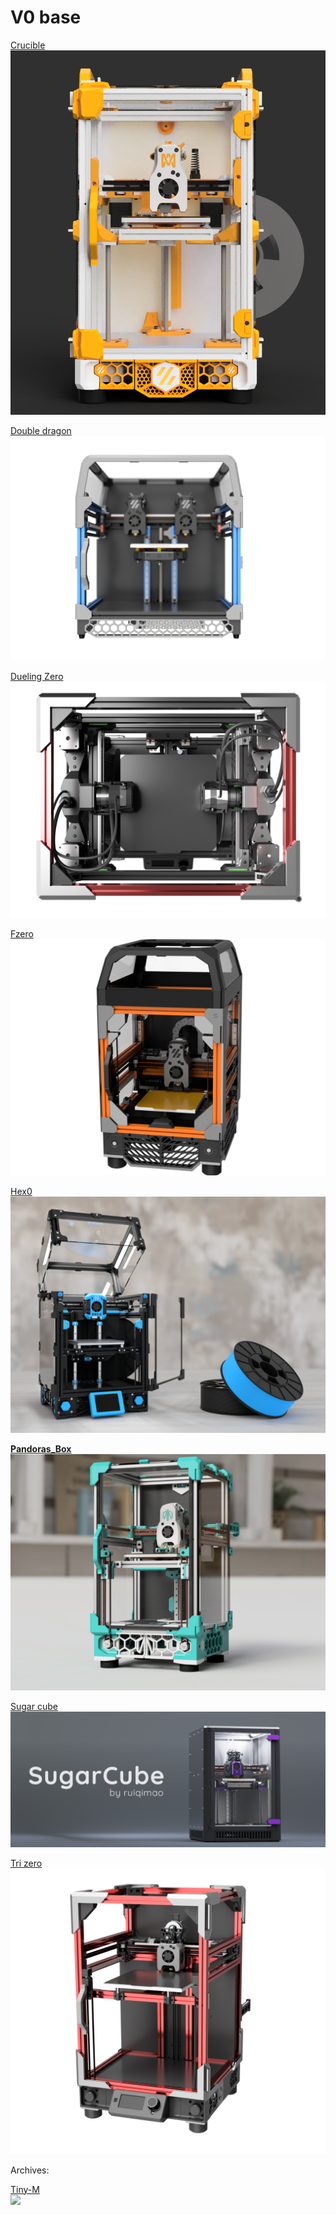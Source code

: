 # V0 base

[Crucible](https://github.com/PrintersForAnts/Crucible)\
![](<../.gitbook/assets/image (5) (1).png>)

[Double dragon](https://github.com/zruncho3d/double-dragon/)\
![](<../.gitbook/assets/image (4) (1).png>)

[Dueling Zero](https://github.com/zruncho3d/DuelingZero/)\
![](<../.gitbook/assets/image (3) (1).png>)

[Fzero](https://github.com/zruncho3d/f-zero)\
![](<../.gitbook/assets/image (6) (1).png>)

[Hex0](https://github.com/Alexander-T-Moss/Hex-Zero/tree/main)\
![](<../.gitbook/assets/image (1) (1) (1).png>)

[**Pandoras\_Box**](https://github.com/MasturMynd/Pandoras_Box)\
![](<../.gitbook/assets/image (7) (1).png>)

[Sugar cube](https://github.com/ruiqimao/SugarCube)\
![](<../.gitbook/assets/image (1) (1) (1) (1).png>)

[Tri zero](https://github.com/zruncho3d/tri-zero)\
![](<../.gitbook/assets/image (2) (1).png>)

Archives:

[Tiny-M](https://github.com/gsl12/Tiny-M)\
![](<../.gitbook/assets/image (11).png>)
